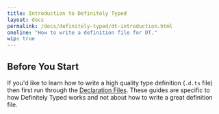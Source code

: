 ```yaml
---
title: Introduction to Definitely Typed
layout: docs
permalink: /docs/definitely-typed/dt-introduction.html
oneline: "How to write a definition file for DT."
wip: true
---
```


## Before You Start

If you'd like to learn how to write a high quality type definition (`.d.ts` file) then first run through the [Declaration Files](/docs/handbook/declaration-files/introduction.html).
These guides are specific to how Definitely Typed works and not about how to write a great definition file.
